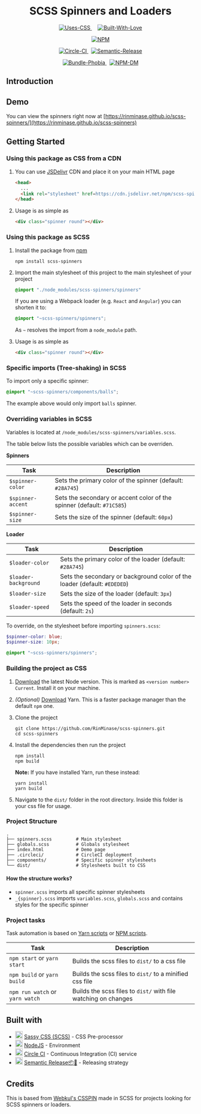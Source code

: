 <h1 align="center"> SCSS Spinners and Loaders </h1>

<p align="center">
    <a href="hthttps://forthebadge.com">
        <img alt="Uses-CSS" src="https://forthebadge.com/images/badges/uses-css.svg">
    </a>&nbsp;&nbsp;&nbsp;
    <a href="https://forthebadge.com">
        <img alt="Built-With-Love" src="https://forthebadge.com/images/badges/built-with-love.svg" />
    </a>
</p>

<p align="center">
    <a href="https://www.npmjs.com/package/scss-spinners">
        <img alt="NPM" src="https://nodei.co/npm/scss-spinners.png?compact=true">
    </a>
</p>

<p align="center">
    <a href="https://circleci.com/gh/RinMinase/scss-spinners">
        <img alt="Circle-CI" src="https://img.shields.io/circleci/project/github/RinMinase/scss-spinners/master.svg?logo=circleci&style=for-the-badge">
    </a>&nbsp;
    <a href="https://semantic-release.gitbook.io/semantic-release/">
        <img alt="Semantic-Release" src="https://img.shields.io/badge/%20%20%F0%9F%93%A6%F0%9F%9A%80-semantic--release-e10079.svg?style=for-the-badge">
    </a>
</p>

<p align="center">
    <a href="https://bundlephobia.com/result?p=scss-spinners">
        <img alt="Bundle-Phobia" src="https://img.shields.io/bundlephobia/minzip/scss-spinners?logo=webpack&logoColor=white&style=for-the-badge">
    </a>&nbsp;
    <a href="https://www.npmjs.com/package/scss-spinners">
        <img alt="NPM-DM" src="https://img.shields.io/npm/dm/scss-spinners?logo=npm&style=for-the-badge">
    </a>
</p>

## Introduction

## Demo
You can view the spinners right now at [https://rinminase.github.io/scss-spinners/](https://rinminase.github.io/scss-spinners)

## Getting Started

### Using this package as CSS from a CDN
1. You can use [JSDelivr](https://www.jsdelivr.com/) CDN and place it on your main HTML page

    ```html
    <head>
      ...
      <link rel="stylesheet" href=https://cdn.jsdelivr.net/npm/scss-spinners />
    </head>
    ```

2. Usage is as simple as

    ```html
    <div class="spinner round"></div>
    ```

### Using this package as SCSS
1. Install the package from [npm](https://www.npmjs.com/package/scss-spinners)

    ```
    npm install scss-spinners
    ```

2. Import the main stylesheet of this project to the main stylesheet of your project

    ```css
    @import "./node_modules/scss-spinners/spinners"
    ```

    If you are using a Webpack loader (e.g. `React` and `Angular`) you can shorten it to:
    ```css
    @import "~scss-spinners/spinners";
    ```
    As `~` resolves the import from a `node_module` path.

3. Usage is as simple as

    ```html
    <div class="spinner round"></div>
    ```

### Specific imports (Tree-shaking) in SCSS

To import only a specific spinner:

```scss
@import "~scss-spinners/components/balls";
```

The example above would only import `balls` spinner.

### Overriding variables in SCSS

Variables is located at `/node_modules/scss-spinners/variables.scss`.

The table below lists the possible variables which can be overriden.

**Spinners**

| Task                  | Description                                                               |
| --------------------- | ------------------------------------------------------------------------- |
| `$spinner-color`      | Sets the primary color of the spinner (default: `#28A745`)                |
| `$spinner-accent`     | Sets the secondary or accent color of the spinner (default: `#71C585`)    |
| `$spinner-size`       | Sets the size of the spinner (default: `60px`)                            |


**Loader**

| Task                  | Description                                                               |
| --------------------- | ------------------------------------------------------------------------- |
| `$loader-color`       | Sets the primary color of the loader (default: `#28A745`)                 |
| `$loader-background`  | Sets the secondary or background color of the loader (default: `#EDEDED`) |
| `$loader-size`        | Sets the size of the loader (default: `3px`)                              |
| `$loader-speed`       | Sets the speed of the loader in seconds (default: `2s`)                   |

To override, on the stylesheet before importing `spinners.scss`:

```scss
$spinner-color: blue;
$spinner-size: 10px;

@import "~scss-spinners/spinners";
```

### Building the project as CSS
1. [Download](https://nodejs.org/en/) the latest Node version. This is marked as `<version number> Current`. Install it on your machine.

2. _(Optional)_ [Download](https://yarnpkg.com/latest.msi) Yarn. This is a faster package manager than the default `npm` one.

3. Clone the project

    ```
    git clone https://github.com/RinMinase/scss-spinners.git
    cd scss-spinners
    ```

4. Install the dependencies then run the project

    ```
    npm install
    npm build
    ```

    **Note:** If you have installed Yarn, run these instead:

    ```
    yarn install
    yarn build
    ```

5. Navigate to the `dist/` folder in the root directory. Inside this folder is your css file for usage.

### Project Structure
    .
    ├── spinners.scss         # Main stylesheet
    ├── globals.scss          # Globals stylesheet
    ├── index.html            # Demo page
    ├── .circleci/            # CircleCI deployment
    ├── components/           # Specific spinner stylesheets
    └── dist/                 # Stylesheets built to CSS

#### How the structure works?
- `spinner.scss` imports all specific spinner stylesheets
- `_{spinner}.scss` imports `variables.scss`, `globals.scss` and contains styles for the specific spinner

### Project tasks

Task automation is based on [Yarn scripts](https://yarnpkg.com/lang/en/docs/cli/run/) or [NPM scripts](https://docs.npmjs.com/misc/scripts).

| Task                             | Description                                                     |
| -------------------------------- | --------------------------------------------------------------- |
| `npm start` or `yarn start`      | Builds the scss files to `dist/` to a css file                  |
| `npm build` or `yarn build`      | Builds the scss files to `dist/` to a minified css file         |
| `npm run watch` or `yarn watch`  | Builds the scss files to `dist/` with file watching on changes  |

## Built with
* <img width=20 height=20 src="https://sass-lang.com/favicon.ico"> [Sassy CSS (SCSS)](https://sass-lang.com/) - CSS Pre-processor
* <img width=20 height=20 src="https://nodejs.org/static/images/favicons/favicon-32x32.png"> [NodeJS](https://nodejs.org/) - Environment
* <img width=20 height=20 src="https://dmmj3mmt94rvw.cloudfront.net/favicon-undefined.ico"> [Circle CI](https://circleci.com/) - Continuous Integration (CI) service
* <img width=20 height=20 src="https://blobscdn.gitbook.com/v0/b/gitbook-28427.appspot.com/o/spaces%2F-LGsE7zdvzHI5cG-XV6p%2Favatar.png?alt=media"> [Semantic Release📦🚀](https://semantic-release.gitbook.io/) - Releasing strategy

## Credits
This is based from [Webkul's CSSPIN](https://github.com/webkul/csspin) made in SCSS for projects looking for SCSS spinners or loaders.
